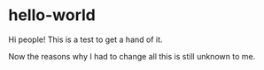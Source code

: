 # hello-world
Hi people!
This is a test to get a hand of it.

Now the reasons why I had to change all this is still unknown to me.
